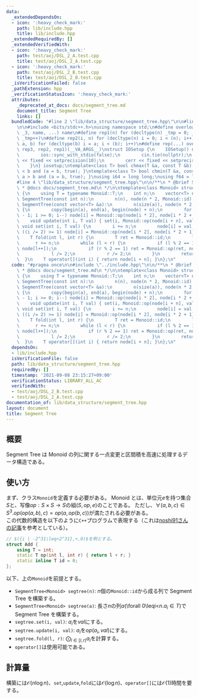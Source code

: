 ```yaml
---
data:
  _extendedDependsOn:
  - icon: ':heavy_check_mark:'
    path: lib/include.hpp
    title: lib/include.hpp
  _extendedRequiredBy: []
  _extendedVerifiedWith:
  - icon: ':heavy_check_mark:'
    path: test/aoj/DSL_2_A.test.cpp
    title: test/aoj/DSL_2_A.test.cpp
  - icon: ':heavy_check_mark:'
    path: test/aoj/DSL_2_B.test.cpp
    title: test/aoj/DSL_2_B.test.cpp
  _isVerificationFailed: false
  _pathExtension: hpp
  _verificationStatusIcon: ':heavy_check_mark:'
  attributes:
    _deprecated_at_docs: docs/segment_tree.md
    document_title: Segment Tree
    links: []
  bundledCode: "#line 2 \"lib/data_structure/segment_tree.hpp\"\n\n#line 2 \"lib/include.hpp\"\
    \n\n#include <bits/stdc++.h>\nusing namespace std;\n#define overload3(_1, _2,\
    \ _3, name, ...) name\n#define rep1(n) for (decltype(n) _tmp = 0; _tmp < (n);\
    \ _tmp++)\n#define rep2(i, n) for (decltype(n) i = 0; i < (n); i++)\n#define rep3(i,\
    \ a, b) for (decltype(b) i = a; i < (b); i++)\n#define rep(...) overload3(__VA_ARGS__,\
    \ rep3, rep2, rep1)(__VA_ARGS__)\nstruct IOSetup {\n    IOSetup() noexcept {\n\
    \        ios::sync_with_stdio(false);\n        cin.tie(nullptr);\n        cout\
    \ << fixed << setprecision(10);\n        cerr << fixed << setprecision(10);\n\
    \    }\n} iosetup;\ntemplate<class T> bool chmax(T &a, const T &b) { return a\
    \ < b and (a = b, true); }\ntemplate<class T> bool chmin(T &a, const T &b) { return\
    \ a > b and (a = b, true); }\nusing i64 = long long;\nusing f64 = long double;\n\
    #line 4 \"lib/data_structure/segment_tree.hpp\"\n\n/**\n * @brief Segment Tree\n\
    \ * @docs docs/segment_tree.md\n */\n\ntemplate<class Monoid> struct SegmentTree\
    \ {\n    using T = typename Monoid::T;\n    int n;\n    vector<T> node;\n    explicit\
    \ SegmentTree(const int n):\n        n(n), node(n * 2, Monoid::id) {}\n    explicit\
    \ SegmentTree(const vector<T> &a):\n        n(size(a)), node(n * 2, Monoid::id)\
    \ {\n        copy(begin(a), end(a), begin(node) + n);\n        for (int i = n\
    \ - 1; i >= 0; i--) node[i] = Monoid::op(node[i * 2], node[i * 2 + 1]);\n    };\n\
    \    void update(int i, T val) { set(i, Monoid::op(node[i + n], val)); }\n   \
    \ void set(int i, T val) {\n        i += n;\n        node[i] = val;\n        while\
    \ ((i /= 2) >= 1) node[i] = Monoid::op(node[i * 2], node[i * 2 + 1]);\n    }\n\
    \    T fold(int l, int r) {\n        T ret = Monoid::id;\n        l += n;\n  \
    \      r += n;\n        while (l < r) {\n            if (l % 2 == 1) ret = Monoid::op(ret,\
    \ node[l++]);\n            if (r % 2 == 1) ret = Monoid::op(ret, node[--r]);\n\
    \            l /= 2;\n            r /= 2;\n        }\n        return ret;\n  \
    \  }\n    T operator[](int i) { return node[i + n]; }\n};\n"
  code: "#pragma once\n\n#include \"../include.hpp\"\n\n/**\n * @brief Segment Tree\n\
    \ * @docs docs/segment_tree.md\n */\n\ntemplate<class Monoid> struct SegmentTree\
    \ {\n    using T = typename Monoid::T;\n    int n;\n    vector<T> node;\n    explicit\
    \ SegmentTree(const int n):\n        n(n), node(n * 2, Monoid::id) {}\n    explicit\
    \ SegmentTree(const vector<T> &a):\n        n(size(a)), node(n * 2, Monoid::id)\
    \ {\n        copy(begin(a), end(a), begin(node) + n);\n        for (int i = n\
    \ - 1; i >= 0; i--) node[i] = Monoid::op(node[i * 2], node[i * 2 + 1]);\n    };\n\
    \    void update(int i, T val) { set(i, Monoid::op(node[i + n], val)); }\n   \
    \ void set(int i, T val) {\n        i += n;\n        node[i] = val;\n        while\
    \ ((i /= 2) >= 1) node[i] = Monoid::op(node[i * 2], node[i * 2 + 1]);\n    }\n\
    \    T fold(int l, int r) {\n        T ret = Monoid::id;\n        l += n;\n  \
    \      r += n;\n        while (l < r) {\n            if (l % 2 == 1) ret = Monoid::op(ret,\
    \ node[l++]);\n            if (r % 2 == 1) ret = Monoid::op(ret, node[--r]);\n\
    \            l /= 2;\n            r /= 2;\n        }\n        return ret;\n  \
    \  }\n    T operator[](int i) { return node[i + n]; }\n};\n"
  dependsOn:
  - lib/include.hpp
  isVerificationFile: false
  path: lib/data_structure/segment_tree.hpp
  requiredBy: []
  timestamp: '2021-09-08 23:15:27+09:00'
  verificationStatus: LIBRARY_ALL_AC
  verifiedWith:
  - test/aoj/DSL_2_B.test.cpp
  - test/aoj/DSL_2_A.test.cpp
documentation_of: lib/data_structure/segment_tree.hpp
layout: document
title: Segment Tree
---
```


## 概要

Segment Tree は Monoid の列に関する一点変更と区間積を高速に処理するデータ構造である。

## 使い方

まず、クラス`Monoid`を定義する必要がある。 Monoid とは、単位元$e$を持つ集合$S$と、写像$op:S\times S\rightarrow S$の組$(S, op, e)$のことである。 ただし、$\forall(
a,b,c)\in S^3. op(op(a,b),c)=op(a,op(b,c))$が満たされる必要がある。  
この代数的構造を以下のように`C++`プログラムで表現する（これは[noshi91さんの記事](https://noshi91.hatenablog.com/entry/2020/04/22/212649)を参考としている）。

```c++
// $({i | -2^31\leq<2^31},+,0)$を例とする。
struct Add {
    using T = int;
    static T op(int l, int r) { return l + r; }
    static inline T id = 0;
};
```

以下、上の`Monoid`を前提とする。

- `SegmentTree<Monoid> segtree(n)`: $n$個の`Monoid::id`から成る列で Segment Tree を構築する。
- `SegmentTree<Monoid> segtree(a)`: 長さ$n$の列$a$(\forall 0\leqi<$n. a_i\in T$)で Segment Tree を構築する。
- `segtree.set(i, val)`: $a_i$を$val$にする。
- `segtree.update(i, val)`: $a_i$を$op(a_i,val)$にする。
- `segtree.fold(l, r)`: $\bigodot_{i\in[l,r)}a_i$を計算する。
- `operator[]`は使用可能である。

## 計算量

構築には$\mathcal{O}(n\log n)$、`set`,`update`,`fold`には$\mathcal{O}(\log n)$、`operator[]`には$\mathcal{O}(1)$時間を要する。